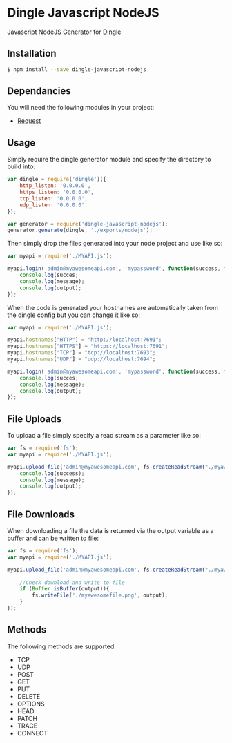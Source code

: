 # Dingle Javascript NodeJS
Javascript NodeJS Generator for [Dingle](https://github.com/Vmlweb/Dingle)

## Installation

```bash
$ npm install --save dingle-javascript-nodejs
```

## Dependancies

You will need the following modules in your project:

  * [Request](https://github.com/request/request)

## Usage

Simply require the dingle generator module and specify the directory to build into:

```javascript
var dingle = require('dingle')({
    http_listen: '0.0.0.0',
    https_listen: '0.0.0.0',
    tcp_listen: '0.0.0.0',
    udp_listen: '0.0.0.0'
});

var generator = require('dingle-javascript-nodejs');
generator.generate(dingle, './exports/nodejs');
```

Then simply drop the files generated into your node project and use like so:

```javascript
var myapi = require('./MYAPI.js');

myapi.login('admin@myawesomeapi.com', 'mypassword', function(success, message, output){
	console.log(succes;
	console.log(message);
	console.log(output);
});
```

When the code is generated your hostnames are automatically taken from the dingle config but you can change it like so:

```javascript
var myapi = require('./MYAPI.js');

myapi.hostnames["HTTP"] = "http://localhost:7691";
myapi.hostnames["HTTPS"] = "https://localhost:7691";
myapi.hostnames["TCP"] = "tcp://localhost:7693";
myapi.hostnames["UDP"] = "udp://localhost:7694";

myapi.login('admin@myawesomeapi.com', 'mypassword', function(success, message, output){
	console.log(succes;
	console.log(message);
	console.log(output);
});
```
 
## File Uploads

To upload a file simply specify a read stream as a parameter like so:

```javascript
var fs = require('fs');
var myapi = require('./MYAPI.js');

myapi.upload_file('admin@myawesomeapi.com', fs.createReadStream("./myawesomefile.png"), function(success, message, output){
	console.log(success);
	console.log(message);
	console.log(output);
}); 
```
 
## File Downloads

When downloading a file the data is returned via the output variable as a buffer and can be written to file:

```javascript
var fs = require('fs');
var myapi = require('./MYAPI.js');

myapi.upload_file('admin@myawesomeapi.com', fs.createReadStream("./myawesomefile.png"), function(success, message, output){
	
	//Check download and write to file
	if (Buffer.isBuffer(output)){
		fs.writeFile('./myawesomefile.png', output);
	}
}); 
```

## Methods

The following methods are supported:

  * TCP
  * UDP
  * POST
  * GET
  * PUT
  * DELETE
  * OPTIONS
  * HEAD
  * PATCH
  * TRACE
  * CONNECT